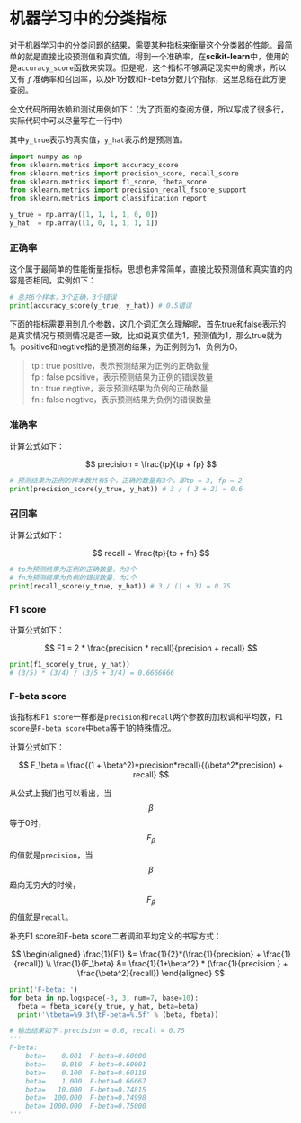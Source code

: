 # 机器学习中的分类指标

对于机器学习中的分类问题的结果，需要某种指标来衡量这个分类器的性能。最简单的就是直接比较预测值和真实值，得到一个准确率，在**scikit-learn**中，使用的是`accuracy_score`函数来实现。但是呢，这个指标不够满足现实中的需求，所以又有了准确率和召回率，以及F1分数和F-beta分数几个指标，这里总结在此方便查阅。

全文代码所用依赖和测试用例如下：（为了页面的查阅方便，所以写成了很多行，实际代码中可以尽量写在一行中）

其中`y_true`表示的真实值，`y_hat`表示的是预测值。

```python
import numpy as np
from sklearn.metrics import accuracy_score
from sklearn.metrics import precision_score, recall_score
from sklearn.metrics import f1_score, fbeta_score
from sklearn.metrics import precision_recall_fscore_support
from sklearn.metrics import classification_report

y_true = np.array([1, 1, 1, 1, 0, 0])
y_hat  = np.array([1, 0, 1, 1, 1, 1])
```

### 正确率

这个属于最简单的性能衡量指标，思想也非常简单，直接比较预测值和真实值的内容是否相同，实例如下：

```python
# 总共6个样本，3个正确，3个错误
print(accuracy_score(y_true, y_hat)) # 0.5错误
```

下面的指标需要用到几个参数，这几个词汇怎么理解呢，首先true和false表示的是真实情况与预测情况是否一致，比如说真实值为1，预测值为1，那么true就为1。positive和negtive指的是预测的结果，为正例则为1，负例为0。

> tp : true positive，表示预测结果为正例的正确数量  
> fp : false positive，表示预测结果为正例的错误数量  
> tn : true negtive，表示预测结果为负例的正确数量  
> fn : false negtive，表示预测结果为负例的错误数量

### 准确率

计算公式如下：

$$
precision = \frac{tp}{tp + fp}
$$

```python
# 预测结果为正例的样本数共有5个，正确的数量有3个，即tp = 3, fp = 2
print(precision_score(y_true, y_hat)) # 3 / ( 3 + 2) = 0.6
```

### 召回率

计算公式如下：

$$
recall = \frac{tp}{tp + fn}
$$

```python
# tp为预测结果为正例的正确数量，为3个
# fn为预测结果为负例的错误数量，为1个
print(recall_score(y_true, y_hat)) # 3 / (1 + 3) = 0.75
```

### F1 score

计算公式如下：

$$
F1 = 2 * \frac{precision * recall}{precision + recall}
$$

```python
print(f1_score(y_true, y_hat)) 
# (3/5) * (3/4) / (3/5 + 3/4) = 0.6666666
```

### F-beta score

该指标和`F1 score`一样都是`precision`和`recall`两个参数的加权调和平均数，`F1 score`是`F-beta score`中`beta`等于1的特殊情况。

计算公式如下：

$$
F_\beta = \frac{(1 + \beta^2)*precision*recall}{(\beta^2*precision) + recall}
$$

 从公式上我们也可以看出，当 $$\beta$$ 等于0时，$$F_\beta$$的值就是`precision`，当$$\beta$$趋向无穷大的时候，$$F_\beta$$的值就是`recall`。

补充F1 score和F-beta score二者调和平均定义的书写方式：

$$
\begin{aligned}
\frac{1}{F1} &= \frac{1}{2}*(\frac{1}{precision} + \frac{1}{recall})
\\
\frac{1}{F_\beta} &= \frac{1}{1+\beta^2} * (\frac{1}{precision } + \frac{\beta^2}{recall})
\end{aligned}
$$

```python
print('F-beta: ')
for beta in np.logspace(-3, 3, num=7, base=10):
  fbeta = fbeta_score(y_true, y_hat, beta=beta)
  print('\tbeta=%9.3f\tF-beta=%.5f' % (beta, fbeta))

# 输出结果如下：precision = 0.6, recall = 0.75
'''
F-beta: 
	beta=    0.001	F-beta=0.60000
	beta=    0.010	F-beta=0.60001
	beta=    0.100	F-beta=0.60119
	beta=    1.000	F-beta=0.66667
	beta=   10.000	F-beta=0.74815
	beta=  100.000	F-beta=0.74998
	beta= 1000.000	F-beta=0.75000
'''
```




